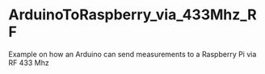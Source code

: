 # ArduinoToRaspberry_via_433Mhz_RF
Example on how an Arduino can send measurements to a Raspberry Pi via RF 433 Mhz
